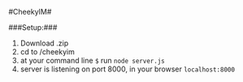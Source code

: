 #CheekyIM#

###Setup:###
1. Download .zip
2. cd to /cheekyim
3. at your command line `$` run `node server.js`
4. server is listening on port 8000, in your browser `localhost:8000`
